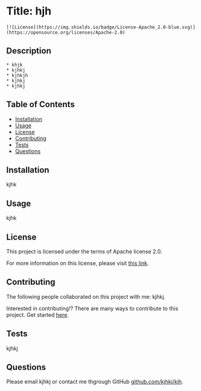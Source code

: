 # Title: hjh 

    [![License](https://img.shields.io/badge/License-Apache_2.0-blue.svg)](https://opensource.org/licenses/Apache-2.0)
      
  ## Description 

    * khjk
    * kjhkj
    * kjhkjh
    * kjhkj
    * kjhkj
    
  ## Table of Contents
  - [Installation](#installation)
  - [Usage](#usage)
  - [License](#license)
  - [Contributing](#contributing)
  - [Tests](#tests)
  - [Questions](#questions)

  ## Installation

  kjhk
    
  ## Usage

  kjhk
    
  ## License

  This project is licensed under the terms of Apache license 2.0.

  For more information on this license, please visit [this link](https://www.apache.org/licenses/LICENSE-2.0).
   
  ## Contributing 

  The following people collaborated on this project with me: kjhkj. 

  Interested in contributing!? There are many ways to contribute to this project. Get started [here](github.com/kjhkj/kjh).

  ## Tests 

  kjhkj
    
  ## Questions

  Please email kjhkj or contact me thgrough GitHub [github.com/kjhkj/kjh](github.com/kjhkj/kjh).
  